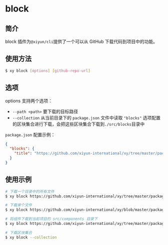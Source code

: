 # block

## 简介
block 插件为`@xiyun/cli`提供了一个可以从 GitHub 下载代码到项目中的功能。

## 使用方法

```bash
$ xy block [options] [github-repo-url] 
```

## 选项
options 支持两个选项：
- `--path <path>` 要下载的目标路径
- `--collection` 从当前目录下的 `package.json` 文件中读取 `"blocks"` 选项配置的区块集合进行下载，会把这些区块集合下载到`./src/blocks`目录中

`package.json` 配置示例：
```json
{
  "blocks": {
    "title": "https://github.com/xiyun-international/xy/tree/master/packages/ant-design-ui/packages/title"
  }
}
```

## 使用示例

```bash
# 下载一个目录中的所有文件
$ xy block https://github.com/xiyun-international/xy/tree/master/packages/ant-design-ui/packages/title

# 下载单个文件
$ xy block https://github.com/xiyun-international/xy/blob/master/packages/ant-design-ui/packages/title/index.vue

# 将组件下载到当前项目的 src/components 目录下
$ xy block https://github.com/xiyun-international/xy/tree/master/packages/ant-design-ui/packages/title --path ./src/components

# 下载区块集合
$ xy block --collection
```
